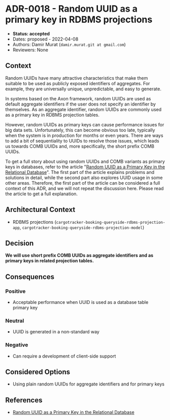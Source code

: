 # ADR-0018 - Random UUID as a primary key in RDBMS projections
* **Status: accepted**
* Dates: proposed - 2022-04-08
* Authors: Damir Murat (`damir.murat.git at gmail.com`)
* Reviewers: None

## Context
Random UUIDs have many attractive characteristics that make them suitable to be used as publicly exposed identifiers of aggregates. For example, they are universally unique, unpredictable, and easy
to generate.

In systems based on the Axon framework, random UUIDs are used as default aggregate identifiers if the user does not specify an identifier by themselves. As an aggregate identifier, random UUIDs are
commonly used as a primary key in RDBMS projection tables.

However, random UUIDs as primary keys can cause performance issues for big data sets. Unfortunately, this can become obvious too late, typically when the system is in production for months or even
years. There are ways to add a bit of sequentiality to UUIDs to resolve those issues, which leads us towards COMB UUIDs and, more specifically, the short prefix COMB UUIDs.

To get a full story about using random UUIDs and COMB variants as primary keys in databases, refer to the article
"[Random UUID as a Primary Key in the Relational Database](../../article/random-uuid-as-database-primary-key/random-uuid-as-database-primary-key.md)". The first part of the
article explains problems and solutions in detail, while the second part also explores UUID usage in some other areas. Therefore, the first part of the article can be considered a full context of
this ADR, and we will not repeat the discussion here. Please read the article to get a full explanation.

## Architectural Context
* RDBMS projections (`cargotracker-booking-queryside-rdbms-projection-app`, `cargotracker-booking-queryside-rdbms-projection-model`)

## Decision
**We will use short prefix COMB UUIDs as aggregate identifiers and as primary keys in related projection tables.**

## Consequences
### Positive
- Acceptable performance when UUID is used as a database table primary key

### Neutral
- UUID is generated in a non-standard way

### Negative
- Can require a development of client-side support

## Considered Options
- Using plain random UUIDs for aggregate identifiers and for primary keys

## References
- [Random UUID as a Primary Key in the Relational Database](../../article/random-uuid-as-database-primary-key/random-uuid-as-database-primary-key.md)
